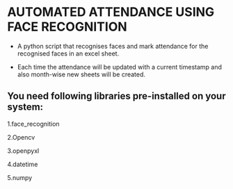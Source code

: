    # AUTOMATED ATTENDANCE USING FACE RECOGNITION 

 
* A python script that recognises faces and mark attendance for the recognised faces in an excel sheet.

* Each time the attendance will be updated with a current timestamp and also month-wise new sheets will be created.

## You need following libraries pre-installed on your system:
1.face_recognition

2.Opencv

3.openpyxl

4.datetime

5.numpy
    

